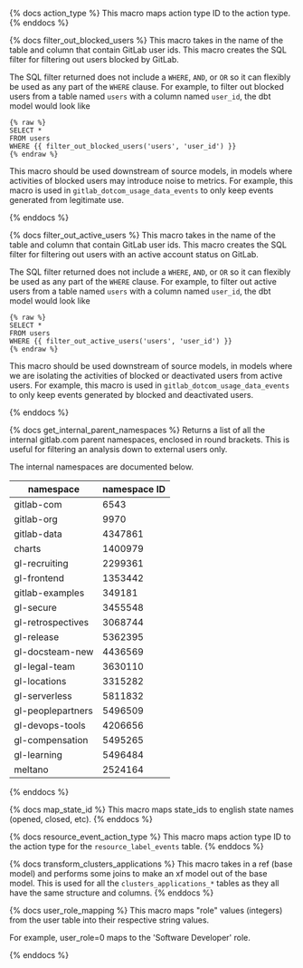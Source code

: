 {% docs action_type %}
This macro maps action type ID to the action type.
{% enddocs %}

{% docs filter_out_blocked_users %}
This macro takes in the name of the table and column that contain GitLab user ids. This macro creates the SQL filter for filtering out users blocked by GitLab.

The SQL filter returned does not include a `WHERE`, `AND`, or `OR` so it can flexibly be used as any part of the `WHERE` clause.  For example, to filter out blocked users from a table named `users` with a column named `user_id`, the dbt model would look like

```
{% raw %}
SELECT *
FROM users
WHERE {{ filter_out_blocked_users('users', 'user_id') }}
{% endraw %}
```

This macro should be used downstream of source models, in models where activities of blocked users may introduce noise to metrics.  For example, this macro is used in `gitlab_dotcom_usage_data_events` to only keep events generated from legitimate use.

{% enddocs %}

{% docs filter_out_active_users %}
This macro takes in the name of the table and column that contain GitLab user ids. This macro creates the SQL filter for filtering out users with an active account status on GitLab.

The SQL filter returned does not include a `WHERE`, `AND`, or `OR` so it can flexibly be used as any part of the `WHERE` clause.  For example, to filter out active users from a table named `users` with a column named `user_id`, the dbt model would look like

```
{% raw %}
SELECT *
FROM users
WHERE {{ filter_out_active_users('users', 'user_id') }}
{% endraw %}
```

This macro should be used downstream of source models, in models where we are isolating the activities of blocked or deactivated users from active users.  For example, this macro is used in `gitlab_dotcom_usage_data_events` to only keep events generated by blocked and deactivated users.

{% enddocs %}

{% docs get_internal_parent_namespaces %}
Returns a list of all the internal gitlab.com parent namespaces, enclosed in round brackets. This is useful for filtering an analysis down to external users only.

The internal namespaces are documented below.

| namespace | namespace ID |
| ------ | ------ |
| gitlab-com | 6543 |
| gitlab-org | 9970 |
| gitlab-data | 4347861 |
| charts | 1400979 |
| gl-recruiting | 2299361 |
| gl-frontend | 1353442 |
| gitlab-examples | 349181 |
| gl-secure | 3455548 |
| gl-retrospectives | 3068744 |
| gl-release | 5362395 |
| gl-docsteam-new | 4436569 |
| gl-legal-team | 3630110 |
| gl-locations | 3315282 |
| gl-serverless | 5811832 |
| gl-peoplepartners | 5496509 |
| gl-devops-tools | 4206656 |
| gl-compensation | 5495265 |
| gl-learning | 5496484 |
| meltano | 2524164 |

{% enddocs %}

{% docs map_state_id %}
This macro maps state_ids to english state names (opened, closed, etc).
{% enddocs %}


{% docs resource_event_action_type %}
This macro maps action type ID to the action type for the `resource_label_events` table.
{% enddocs %}


{% docs transform_clusters_applications %}
This macro takes in a ref (base model) and performs some joins to make an xf model out of the base model. This is used for all the `clusters_applications_*` tables as they all have the same structure and columns.
{% enddocs %}


{% docs user_role_mapping %}
This macro maps "role" values (integers) from the user table into their respective string values.

For example, user_role=0 maps to the 'Software Developer' role.

{% enddocs %}
